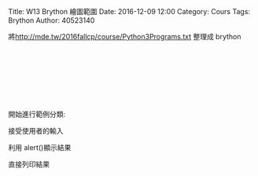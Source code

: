 Title: W13 Brython 繪圖範圍
Date: 2016-12-09 12:00
Category: Cours
Tags: Brython
Author: 40523140

將<a href="http://mde.tw/2016fallcp/course/Python3Programs.txt">http://mde.tw/2016fallcp/course/Python3Programs.txt</a> 整理成  brython

<!-- PELICAN_END_SUMMARY -->

<!-- 導入 Brython 標準程式庫 -->

<script type="text/javascript" 
    src="https://cdn.rawgit.com/brython-dev/brython/master/www/src/brython_dist.js">
</script>

<!-- 啟動 Brython -->
<script>
window.onload=function(){
brython(1);
}
</script>

<!-- 以下實際利用  Brython 畫圖 -->
<div id="container"></div>
<script type="text/python3">
from browser import document as doc
from browser import html
container = doc['container']
mystring = ""
num = input("請輸入重複執行次數")
#for i in range(1, 11):
for i in range(1,int(num)+1):
    mystring +=str(i) + ": hello mde"+ html.BR()
container <= mystring
</script>


<pre class="brush: python">
<div id="container"></div>
<script type="text/python3">
from browser import document as doc
from browser import html
container = doc['container']
mystring = ""
num = input("請輸入重複執行次數")
#for i in range(1, 11):
for i in range(1,int(num)+1):
    mystring +=str(i) + ": hello mde"+ html.BR()
container <= mystring
</script>
</pre>


<div id="container"></div>
<script type="text/python3">
from browser import document as doc
from browser import html
container = doc['container']

mystring = ""
cdegree = input("請輸入攝氏溫度")
fdegree = float(cdegree)*9/5 + 32
output_string = "攝氏" + str(cdegree) + "度=華氏" + str(fdegree) + "度"
container <= output_string
</script>


<pre class="brush: python">
<div id="container"></div>
<script type="text/python3">
from browser import document as doc
from browser import html
container = doc['container']
mystring = ""
cdegree = input("請輸入攝氏溫度")
fdegree = float(cdegree)*9/5 + 32
output_string = "攝氏" + str(cdegree) + "度=華氏" + str(fdegree) + "度"
container <= output_string
</script>
</pre>


開始進行範例分類:

接受使用者的輸入

利用 alert()顯示結果

直接列印結果

